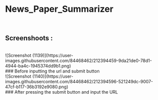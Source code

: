 # News_Paper_Summarizer
<br>
<h2>Screenshoots : </h2>
<br>
![Screenshot (1139)](https://user-images.githubusercontent.com/84468462/212394459-9da21de0-78d1-4944-ba4c-1945374dd9b1.png)
<br>
### Before inputting the url and submit button
<br>
![Screenshot (1140)](https://user-images.githubusercontent.com/84468462/212394596-521249dc-9007-47cf-b117-36b3192e9080.png)
<br>
### After pressing the submit button and input the URL


